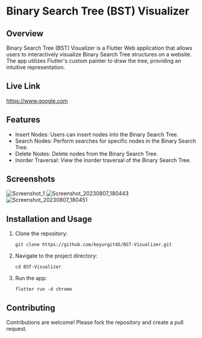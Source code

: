 # Binary Search Tree (BST) Visualizer

## Overview
Binary Search Tree (BST) Visualizer is a Flutter Web application that allows users to interactively visualize Binary Search Tree structures on a website. The app utilizes Flutter's custom painter to draw the tree, providing an intuitive representation.

## Live Link
https://www.google.com

## Features
- Insert Nodes: Users can insert nodes into the Binary Search Tree.
- Search Nodes: Perform searches for specific nodes in the Binary Search Tree.
- Delete Nodes: Delete nodes from the Binary Search Tree.
- Inorder Traversal: View the inorder traversal of the Binary Search Tree.

## Screenshots
![Screenshot_1](https://github.com/keyurgit45/BST-Visualizer/assets/75253653/fd273b5b-dc36-4c51-8fc9-92bbcfebc062)
![Screenshot_20230807_180443](https://github.com/keyurgit45/BST-Visualizer/assets/75253653/33a1d3d3-d934-4204-b9c7-c1b3be60950b)
![Screenshot_20230807_180451](https://github.com/keyurgit45/BST-Visualizer/assets/75253653/3b799643-b449-46ad-ab0a-9c8728d4af90)


## Installation and Usage
1. Clone the repository:
   ```
   git clone https://github.com/keyurgit45/BST-Visualizer.git
   ```

2. Navigate to the project directory:
   ```
   cd BST-Visualizer
   ```

3. Run the app:
   ```
   flutter run -d chrome
   ```

## Contributing
Contributions are welcome! Please fork the repository and create a pull request.
